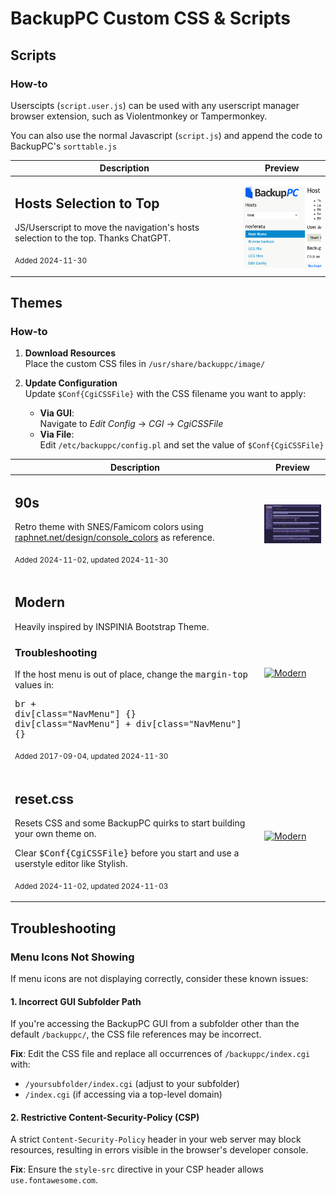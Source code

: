 # BackupPC Custom CSS & Scripts

## Scripts

### How-to

Userscipts (`script.user.js`) can be used with any userscript manager browser extension, such as Violentmonkey or Tampermonkey.

You can also use the normal Javascript (`script.js`) and append the code to BackupPC's `sorttable.js` 

|Description|Preview|
|---|---|
|<h2>Hosts Selection to Top</h2><p>JS/Userscript to move the navigation's hosts selection to the top. Thanks ChatGPT.</p><p><sub>Added 2024-11-30</sub></p>|[<img src="assets/previews/host2top.png" alt="Modern" width="180"/>](assets/previews/host2top.png)|

## Themes

### How-to

1. **Download Resources**  
   Place the custom CSS files in `/usr/share/backuppc/image/`

2. **Update Configuration**  
   Update `$Conf{CgiCSSFile}` with the CSS filename you want to apply:
   - **Via GUI**:  
     Navigate to *Edit Config* → *CGI* → *CgiCSSFile*
   - **Via File**:  
     Edit `/etc/backuppc/config.pl` and set the value of `$Conf{CgiCSSFile}`

|Description|Preview|
|---|---|
|<h2>90s</h2><p>Retro theme with SNES/Famicom colors using [raphnet.net/design/console_colors](https://www.raphnet.net/design/console_colors/index_en.php) as reference.</p><p><sub>Added 2024-11-02, updated 2024-11-30</sub></p>|[<img src="assets/previews/90s.png" alt="Modern" width="480"/>](assets/previews/90s.png)|
|<h2>Modern</h2><p>Heavily inspired by INSPINIA Bootstrap Theme.</p><h3>Troubleshooting</h3><p>If the host menu is out of place, change the <tt>margin-top</tt> values in:</p><pre>br + div[class="NavMenu"] {}<br>div[class="NavMenu"] + div[class="NavMenu"] {}</pre><p><sub>Added 2017-09-04, updated 2024-11-30</sub></p>|[<img src="assets/previews/modern.png" alt="Modern" width="480"/>](assets/previews/modern.png)|
|<h2>reset.css</h2><p>Resets CSS and some BackupPC quirks to start building your own theme on.</p><p>Clear <tt>$Conf{CgiCSSFile}</tt> before you start and use a userstyle editor like Stylish.</p><p><sub>Added 2024-11-02, updated 2024-11-03</sub></p>|[<img src="assets/previews/reset.png" alt="Modern" width="480"/>](assets/previews/reset.png)|

## Troubleshooting

### Menu Icons Not Showing

If menu icons are not displaying correctly, consider these known issues:

#### 1. Incorrect GUI Subfolder Path

   If you're accessing the BackupPC GUI from a subfolder other than the default `/backuppc/`, the CSS file  references may be incorrect.

   **Fix**: Edit the CSS file and replace all occurrences of `/backuppc/index.cgi` with:  

- `/yoursubfolder/index.cgi` (adjust to your subfolder)
- `/index.cgi` (if accessing via a top-level domain)

#### 2. Restrictive Content-Security-Policy (CSP)

   A strict `Content-Security-Policy` header in your web server may block resources, resulting in errors visible in the browser's developer console.

   **Fix**: Ensure the `style-src` directive in your CSP header allows `use.fontawesome.com`.

